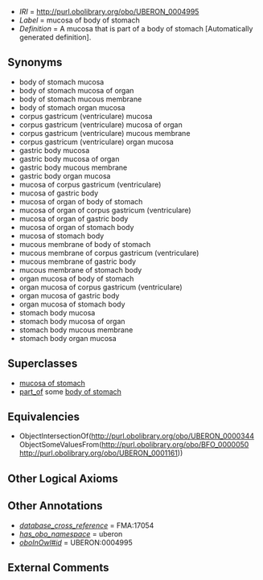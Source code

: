  * *IRI* = http://purl.obolibrary.org/obo/UBERON_0004995
 * *Label* = mucosa of body of stomach
 * *Definition* = A mucosa that is part of a body of stomach [Automatically generated definition].

## Synonyms

 * body of stomach mucosa
 * body of stomach mucosa of organ
 * body of stomach mucous membrane
 * body of stomach organ mucosa
 * corpus gastricum (ventriculare) mucosa
 * corpus gastricum (ventriculare) mucosa of organ
 * corpus gastricum (ventriculare) mucous membrane
 * corpus gastricum (ventriculare) organ mucosa
 * gastric body mucosa
 * gastric body mucosa of organ
 * gastric body mucous membrane
 * gastric body organ mucosa
 * mucosa of corpus gastricum (ventriculare)
 * mucosa of gastric body
 * mucosa of organ of body of stomach
 * mucosa of organ of corpus gastricum (ventriculare)
 * mucosa of organ of gastric body
 * mucosa of organ of stomach body
 * mucosa of stomach body
 * mucous membrane of body of stomach
 * mucous membrane of corpus gastricum (ventriculare)
 * mucous membrane of gastric body
 * mucous membrane of stomach body
 * organ mucosa of body of stomach
 * organ mucosa of corpus gastricum (ventriculare)
 * organ mucosa of gastric body
 * organ mucosa of stomach body
 * stomach body mucosa
 * stomach body mucosa of organ
 * stomach body mucous membrane
 * stomach body organ mucosa

## Superclasses

 * [mucosa of stomach](../../UBERON/99/UBERON_0001199.md)
 * [part_of](../../BFO/50/BFO_0000050.md) some [body of stomach](../../UBERON/61/UBERON_0001161.md)

## Equivalencies

 * ObjectIntersectionOf(<http://purl.obolibrary.org/obo/UBERON_0000344> ObjectSomeValuesFrom(<http://purl.obolibrary.org/obo/BFO_0000050> <http://purl.obolibrary.org/obo/UBERON_0001161>))

## Other Logical Axioms


## Other Annotations

 * *[database_cross_reference](../../ef/oboInOwl#hasDbXref.md)* = FMA:17054
 * *[has_obo_namespace](../../ce/oboInOwl#hasOBONamespace.md)* = uberon
 * *[oboInOwl#id](../../id/oboInOwl#id.md)* = UBERON:0004995

## External Comments

